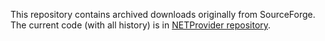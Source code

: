 This repository contains archived downloads originally from SourceForge. The current code (with all history) is in [NETProvider repository](https://github.com/FirebirdSQL/NETProvider).